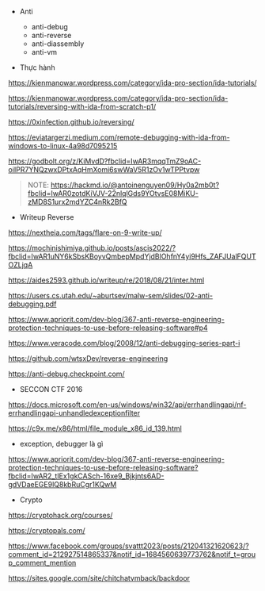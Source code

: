 - Anti
  * anti-debug
  * anti-reverse 
  * anti-diassembly
  * anti-vm
 
- Thực hành 

https://kienmanowar.wordpress.com/category/ida-pro-section/ida-tutorials/

https://kienmanowar.wordpress.com/category/ida-pro-section/ida-tutorials/reversing-with-ida-from-scratch-p1/

https://0xinfection.github.io/reversing/

https://eviatargerzi.medium.com/remote-debugging-with-ida-from-windows-to-linux-4a98d7095215

https://godbolt.org/z/KiMvdD?fbclid=IwAR3mqqTmZ9oAC-oiIPR7YNQzwxDPtxAqHmXomi6swWaV5R1zOv1wTPPtvpw

>NOTE: https://hackmd.io/@antoinenguyen09/Hy0a2mb0t?fbclid=IwAR0zotdKiVJV-22nlqlGds9YOtvsE08MiKU-zMD8S1urx2mdYZC4nRk2BfQ

- Writeup Reverse

https://nextheia.com/tags/flare-on-9-write-up/

https://mochinishimiya.github.io/posts/ascis2022/?fbclid=IwAR1uNY6kSbsKBoyvQmbepMpdYjdBlOhfnY4yi9Hfs_ZAFJUalFQUTOZLjqA

https://aides2593.github.io/writeup/re/2018/08/21/inter.html

https://users.cs.utah.edu/~aburtsev/malw-sem/slides/02-anti-debugging.pdf

https://www.apriorit.com/dev-blog/367-anti-reverse-engineering-protection-techniques-to-use-before-releasing-software#p4

https://www.veracode.com/blog/2008/12/anti-debugging-series-part-i

https://github.com/wtsxDev/reverse-engineering

https://anti-debug.checkpoint.com/

- SECCON CTF 2016

https://docs.microsoft.com/en-us/windows/win32/api/errhandlingapi/nf-errhandlingapi-unhandledexceptionfilter

https://c9x.me/x86/html/file_module_x86_id_139.html

- exception, debugger là gì

https://www.apriorit.com/dev-blog/367-anti-reverse-engineering-protection-techniques-to-use-before-releasing-software?fbclid=IwAR2_tIEx1gkCASch-16xe9_Bjkjnts6AD-gdVDaeEGE9lQ8kbRuCgr1KQwM

- Crypto 

https://cryptohack.org/courses/

https://cryptopals.com/

https://www.facebook.com/groups/svattt2023/posts/212041321620623/?comment_id=212927514865337&notif_id=1684560639773762&notif_t=group_comment_mention

https://sites.google.com/site/chitchatvmback/backdoor



